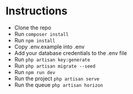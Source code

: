 # Instructions

- Clone the repo
- Run `composer install`
- Run `npm install`
- Copy .env.example into .env
- Add your database credentials to the .env file
- Run `php artisan key:generate`
- Run `php artisan migrate --seed`
- Run `npm run dev`
- Run the project `php artisan serve`
- Run the queue `php artisan horizon`

